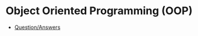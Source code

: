 # Object Oriented Programming (OOP)

- [Question/Answers](https://github.com/fahadraisfahad/Notes/blob/main/OOP/Pdf/Interview%20OOP%20Q%20and%20A.pdf)


